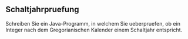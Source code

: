 ## Schaltjahrpruefung

Schreiben Sie ein Java-Programm, in welchem Sie ueberpruefen, ob ein Integer nach dem Gregorianischen Kalender einem Schaltjahr entspricht.